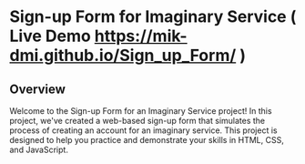 # Sign-up Form for Imaginary Service ( Live Demo https://mik-dmi.github.io/Sign_up_Form/ )

## Overview

Welcome to the Sign-up Form for an Imaginary Service project! In this project, we've created a web-based sign-up form that simulates the process of creating an account for an imaginary service. This project is designed to help you practice and demonstrate your skills in HTML, CSS, and JavaScript.
